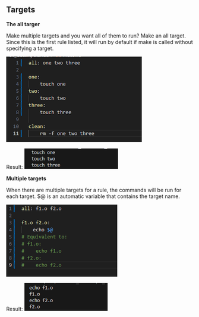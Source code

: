 ## Targets
**The all targer**

Make multiple targets and you want all of them to run? Make an all target. Since this is the first rule listed, it will run by default if make is called without specifying a target.

![alt text](image-13.png)

Result:
![alt text](image-14.png)

**Multiple targets**

When there are multiple targets for a rule, the commands will be run for each target. $@ is an automatic variable that contains the target name.

![alt text](image-15.png)

Result:
![alt text](image-16.png)
